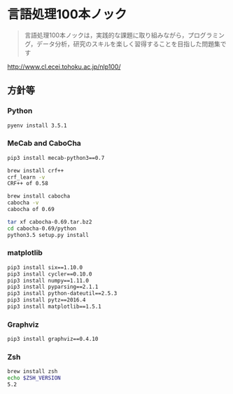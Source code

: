 # 言語処理100本ノック

> 言語処理100本ノックは，実践的な課題に取り組みながら，プログラミング，データ分析，研究のスキルを楽しく習得することを目指した問題集です

http://www.cl.ecei.tohoku.ac.jp/nlp100/

## 方針等

### Python

```bash
pyenv install 3.5.1
```

### MeCab and CaboCha

```bash
pip3 install mecab-python3==0.7
```

```bash
brew install crf++
crf_learn -v
CRF++ of 0.58

brew install cabocha
cabocha -v
cabocha of 0.69

tar xf cabocha-0.69.tar.bz2
cd cabocha-0.69/python
python3.5 setup.py install
```

### matplotlib

```bash
pip3 install six==1.10.0
pip3 install cycler==0.10.0
pip3 install numpy==1.11.0
pip3 install pyparsing==2.1.1
pip3 install python-dateutil==2.5.3
pip3 install pytz==2016.4
pip3 install matplotlib==1.5.1
```

### Graphviz

```bash
pip3 install graphviz==0.4.10
```

### Zsh

```bash
brew install zsh
echo $ZSH_VERSION
5.2
```
